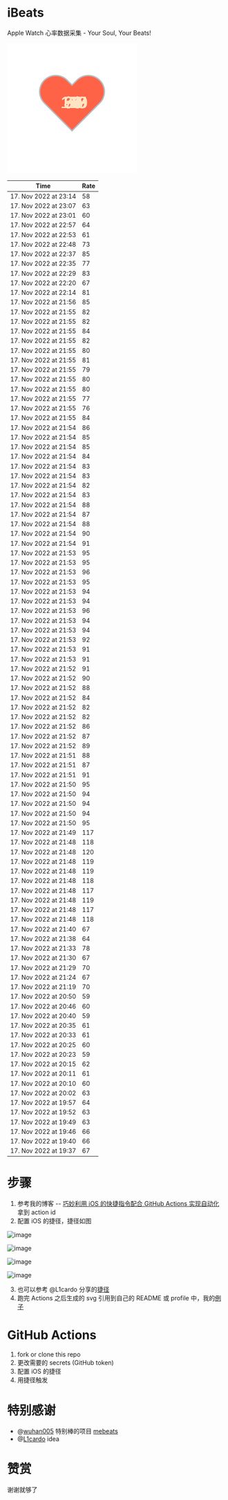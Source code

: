 # iBeats
Apple Watch 心率数据采集 - Your Soul, Your Beats!

![](./files/heart.svg)

<!--START_SECTION:my_heart_rate-->
| Time | Rate | 
 | ---- | ---- | 
| 17. Nov 2022 at 23:14 | 58 |
| 17. Nov 2022 at 23:07 | 63 |
| 17. Nov 2022 at 23:01 | 60 |
| 17. Nov 2022 at 22:57 | 64 |
| 17. Nov 2022 at 22:53 | 61 |
| 17. Nov 2022 at 22:48 | 73 |
| 17. Nov 2022 at 22:37 | 85 |
| 17. Nov 2022 at 22:35 | 77 |
| 17. Nov 2022 at 22:29 | 83 |
| 17. Nov 2022 at 22:20 | 67 |
| 17. Nov 2022 at 22:14 | 81 |
| 17. Nov 2022 at 21:56 | 85 |
| 17. Nov 2022 at 21:55 | 82 |
| 17. Nov 2022 at 21:55 | 82 |
| 17. Nov 2022 at 21:55 | 84 |
| 17. Nov 2022 at 21:55 | 82 |
| 17. Nov 2022 at 21:55 | 80 |
| 17. Nov 2022 at 21:55 | 81 |
| 17. Nov 2022 at 21:55 | 79 |
| 17. Nov 2022 at 21:55 | 80 |
| 17. Nov 2022 at 21:55 | 80 |
| 17. Nov 2022 at 21:55 | 77 |
| 17. Nov 2022 at 21:55 | 76 |
| 17. Nov 2022 at 21:55 | 84 |
| 17. Nov 2022 at 21:54 | 86 |
| 17. Nov 2022 at 21:54 | 85 |
| 17. Nov 2022 at 21:54 | 85 |
| 17. Nov 2022 at 21:54 | 84 |
| 17. Nov 2022 at 21:54 | 83 |
| 17. Nov 2022 at 21:54 | 83 |
| 17. Nov 2022 at 21:54 | 82 |
| 17. Nov 2022 at 21:54 | 83 |
| 17. Nov 2022 at 21:54 | 88 |
| 17. Nov 2022 at 21:54 | 87 |
| 17. Nov 2022 at 21:54 | 88 |
| 17. Nov 2022 at 21:54 | 90 |
| 17. Nov 2022 at 21:54 | 91 |
| 17. Nov 2022 at 21:53 | 95 |
| 17. Nov 2022 at 21:53 | 95 |
| 17. Nov 2022 at 21:53 | 96 |
| 17. Nov 2022 at 21:53 | 95 |
| 17. Nov 2022 at 21:53 | 94 |
| 17. Nov 2022 at 21:53 | 94 |
| 17. Nov 2022 at 21:53 | 96 |
| 17. Nov 2022 at 21:53 | 94 |
| 17. Nov 2022 at 21:53 | 94 |
| 17. Nov 2022 at 21:53 | 92 |
| 17. Nov 2022 at 21:53 | 91 |
| 17. Nov 2022 at 21:53 | 91 |
| 17. Nov 2022 at 21:52 | 91 |
| 17. Nov 2022 at 21:52 | 90 |
| 17. Nov 2022 at 21:52 | 88 |
| 17. Nov 2022 at 21:52 | 84 |
| 17. Nov 2022 at 21:52 | 82 |
| 17. Nov 2022 at 21:52 | 82 |
| 17. Nov 2022 at 21:52 | 86 |
| 17. Nov 2022 at 21:52 | 87 |
| 17. Nov 2022 at 21:52 | 89 |
| 17. Nov 2022 at 21:51 | 88 |
| 17. Nov 2022 at 21:51 | 87 |
| 17. Nov 2022 at 21:51 | 91 |
| 17. Nov 2022 at 21:50 | 95 |
| 17. Nov 2022 at 21:50 | 94 |
| 17. Nov 2022 at 21:50 | 94 |
| 17. Nov 2022 at 21:50 | 94 |
| 17. Nov 2022 at 21:50 | 95 |
| 17. Nov 2022 at 21:49 | 117 |
| 17. Nov 2022 at 21:48 | 118 |
| 17. Nov 2022 at 21:48 | 120 |
| 17. Nov 2022 at 21:48 | 119 |
| 17. Nov 2022 at 21:48 | 119 |
| 17. Nov 2022 at 21:48 | 118 |
| 17. Nov 2022 at 21:48 | 117 |
| 17. Nov 2022 at 21:48 | 119 |
| 17. Nov 2022 at 21:48 | 117 |
| 17. Nov 2022 at 21:48 | 118 |
| 17. Nov 2022 at 21:40 | 67 |
| 17. Nov 2022 at 21:38 | 64 |
| 17. Nov 2022 at 21:33 | 78 |
| 17. Nov 2022 at 21:30 | 67 |
| 17. Nov 2022 at 21:29 | 70 |
| 17. Nov 2022 at 21:24 | 67 |
| 17. Nov 2022 at 21:19 | 70 |
| 17. Nov 2022 at 20:50 | 59 |
| 17. Nov 2022 at 20:46 | 60 |
| 17. Nov 2022 at 20:40 | 59 |
| 17. Nov 2022 at 20:35 | 61 |
| 17. Nov 2022 at 20:33 | 61 |
| 17. Nov 2022 at 20:25 | 60 |
| 17. Nov 2022 at 20:23 | 59 |
| 17. Nov 2022 at 20:15 | 62 |
| 17. Nov 2022 at 20:11 | 61 |
| 17. Nov 2022 at 20:10 | 60 |
| 17. Nov 2022 at 20:02 | 63 |
| 17. Nov 2022 at 19:57 | 64 |
| 17. Nov 2022 at 19:52 | 63 |
| 17. Nov 2022 at 19:49 | 63 |
| 17. Nov 2022 at 19:46 | 66 |
| 17. Nov 2022 at 19:40 | 66 |
| 17. Nov 2022 at 19:37 | 67 |

<!--END_SECTION:my_heart_rate-->

# 步骤
1. 参考我的博客 -- [巧妙利用 iOS 的快捷指令配合 GitHub Actions 实现自动化](https://github.com/yihong0618/gitblog/issues/198) 拿到 action id
2. 配置 iOS 的捷径，捷径如图

![image](https://user-images.githubusercontent.com/15976103/122154218-0db0b480-ce97-11eb-93bb-5aec07c558dc.png)

![image](https://user-images.githubusercontent.com/15976103/122154236-186b4980-ce97-11eb-8e4b-70551a0391ae.png)

![image](https://user-images.githubusercontent.com/15976103/122154268-2d47dd00-ce97-11eb-902e-3acf292265a9.png)

![image](https://user-images.githubusercontent.com/15976103/122174055-fa144680-ceb4-11eb-9be2-3eb83cd516f7.png)

3. 也可以参考 @L1cardo 分享的[捷径](https://www.icloud.com/shortcuts/6ab6047b459c41ad822ad6b94b1c03d4)
4. 跑完 Actions 之后生成的 svg 引用到自己的 README 或 profile 中，我的[例子](https://github.com/yihong0618) 

# GitHub Actions

1. fork or clone this repo
2. 更改需要的 secrets (GitHub token)
3. 配置 iOS 的捷径
4. 用捷径触发

# 特别感谢
- @[wuhan005](https://github.com/wuhan005) 特别棒的项目 [mebeats](https://github.com/wuhan005/mebeats)
- @[L1cardo](https://github.com/L1cardo) idea

# 赞赏
谢谢就够了

